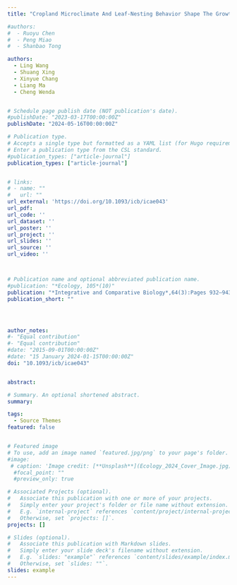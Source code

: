 ```yaml
---
title: "Cropland Microclimate And Leaf-Nesting Behavior Shape The Growth of Caterpillar Under Future Warming"

#authors:
#  - Ruoyu Chen
#  - Peng Miao
#  - Shanbao Tong

authors:
  - Ling Wang
  - Shuang Xing
  - Xinyue Chang
  - Liang Ma
  - Cheng Wenda


# Schedule page publish date (NOT publication's date).
#publishDate: "2023-03-17T00:00:00Z"
publishDate: "2024-05-16T00:00:00Z"

# Publication type.
# Accepts a single type but formatted as a YAML list (for Hugo requirements).
# Enter a publication type from the CSL standard.
#publication_types: ["article-journal"]
publication_types: ["article-journal"]


# links:
# - name: ""
#   url: ""
url_external: 'https://doi.org/10.1093/icb/icae043'
url_pdf:
url_code: ''
url_dataset: ''
url_poster: ''
url_project: ''
url_slides: ''
url_source: ''
url_video: ''



# Publication name and optional abbreviated publication name.
#publication: "*Ecology, 105*(10)"
publication: "*Integrative and Comparative Biology*,64(3):Pages 932–943"
publication_short: ""




author_notes:
#- "Equal contribution"
#- "Equal contribution"
#date: "2015-09-01T00:00:00Z"
#date: "15 January 2024-01-15T00:00:00Z"
doi: "10.1093/icb/icae043"


abstract: 

# Summary. An optional shortened abstract.
summary: 

tags:
  - Source Themes
featured: false


# Featured image
# To use, add an image named `featured.jpg/png` to your page's folder. 
#image:
 # caption: 'Image credit: [**Unsplash**](Ecology_2024_Cover_Image.jpg)'
  #focal_point: ""
  #preview_only: true

# Associated Projects (optional).
#   Associate this publication with one or more of your projects.
#   Simply enter your project's folder or file name without extension.
#   E.g. `internal-project` references `content/project/internal-project/index.md`.
#   Otherwise, set `projects: []`.
projects: []

# Slides (optional).
#   Associate this publication with Markdown slides.
#   Simply enter your slide deck's filename without extension.
#   E.g. `slides: "example"` references `content/slides/example/index.md`.
#   Otherwise, set `slides: ""`.
slides: example
---
```


